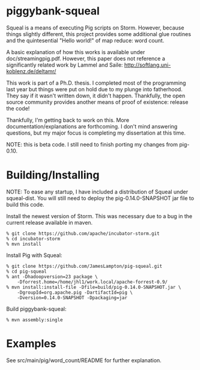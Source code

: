 piggybank-squeal
================

Squeal is a means of executing Pig scripts on Storm.  However, because
things slightly different, this project provides some additional glue
routines and the quintesential "Hello world!" of map reduce: word count.

A basic explanation of how this works is available under doc/streamingpig.pdf.
However, this paper does not reference a significantly related work by Lammel
and Saile: http://softlang.uni-koblenz.de/deltamr/

This work is part of a Ph.D. thesis.  I completed most of the programming last
year but things were put on hold due to my plunge into fatherhood.  They say
if it wasn't written down, it didn't happen.  Thankfully, the open source
community provides another means of proof of existence: release the code!

Thankfully, I'm getting back to work on this.  More documentation/explanations
are forthcoming.  I don't mind answering questions, but my major focus is
completing my dissertation at this time.

NOTE: this is beta code.  I still need to finish porting my changes from pig-0.10.

Building/Installing
===================

NOTE: To ease any startup, I have included a distribution of Squeal under squeal-dist.
You will still need to deploy the pig-0.14.0-SNAPSHOT jar file to build this
code.

Install the newest version of Storm.  This was necessary due to a bug in
the current release available in maven.

    % git clone https://github.com/apache/incubator-storm.git
    % cd incubator-storm
    % mvn install

Install Pig with Squeal:

    % git clone https://github.com/JamesLampton/pig-squeal.git
    % cd pig-squeal
    % ant -Dhadoopversion=23 package \
        -Dforrest.home=/home/jhl1/work.local/apache-forrest-0.9/
    % mvn install:install-file -Dfile=build/pig-0.14.0-SNAPSHOT.jar \
        -DgroupId=org.apache.pig -DartifactId=pig \
        -Dversion=0.14.0-SNAPSHOT -Dpackaging=jar

Build piggybank-squeal:

    % mvn assembly:single

Examples
========

See src/main/pig/word\_count/README for further explanation.
